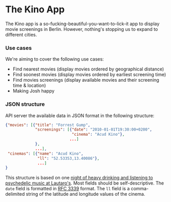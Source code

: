 The Kino App
============

The Kino app is a so-fucking-beautiful-you-want-to-lick-it app to display movie screenings in Berlin. However, nothing's stopping us to expand to different cities.

### Use cases
We're aiming to cover the following use cases:
  * Find nearest movies (display movies ordered by geographical distance)
  * Find soonest movies (display movies ordered by earliest screening time)
  * Find movies screenings (display available movies and their screening time & location)
  * Making Josh happy

### JSON structure
API server the available data in JSON format in the following structure:
```json
{"movies": [{"title": "Forrest Gump",
             "screenings": [{"date": "2010-01-01T19:30:00+0200",
                             "cinema": "Acud Kino"},
                            ...]
             },
             ...],
 "cinemas": [{"name": "Acud Kino",
              "ll": "52.53353,13.40086"},
              ...]
}
```
This structure is based on one [night of heavy drinking and listening to psychedelic music at Lautaro's](doc/images/2013-09-25-use_cases_and_json_format.jpg). Most fields should be self-descriptive. The `date` field is formatted in [RFC 3339](http://tools.ietf.org/html/rfc3339) format. The `ll` field is a comma-delimited string of the latitude and longitude values of the cinema.
